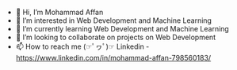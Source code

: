 - 👋 Hi, I’m Mohammad Affan
- 👀 I’m interested in Web Development and Machine Learning
- 🌱 I’m currently learning Web Development and Machine Learning
- 💞️ I’m looking to collaborate on projects on Web Development
- 📫 How to reach me 
     (☞ﾟヮﾟ)☞ Linkedin - https://www.linkedin.com/in/mohammad-affan-798560183/
